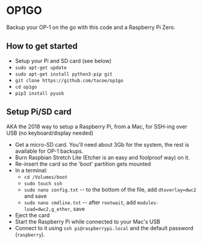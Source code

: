 # OP1GO

Backup your OP-1 on the go with this code and a Raspberry Pi Zero.

## How to get started

* Setup your Pi and SD card (see below)
* `sudo apt-get update`
* `sudo apt-get install python3-pip git`
* `git clone https://github.com/tacoe/op1go`
* `cd op1go`
* `pip3 install pyusb`

## Setup Pi/SD card

AKA the 2018 way to setup a Raspberry Pi, from a Mac, for SSH-ing over USB (no keyboard/display needed)

* Get a micro-SD card. You'll need about 3Gb for the system, the rest is available for OP-1 backups.
* Burn Raspbian Stretch Lite (Etcher is an easy and foolproof way) on it.
* Re-insert the card so the 'boot' partition gets mounted
* In a terminal:
  * `cd /Volumes/boot`
  * `sudo touch ssh`
  * `sudo nano config.txt` -- to the bottom of the file, add `dtoverlay=dwc2` and save
  * `sudo nano cmdline.txt` -- after `rootwait`, add `modules-load=dwc2,g_ether`, save
* Eject the card
* Start the Raspberry Pi while connected to your Mac's USB
* Connect to it using `ssh pi@raspberrypi.local` and the default password (`raspberry`).
